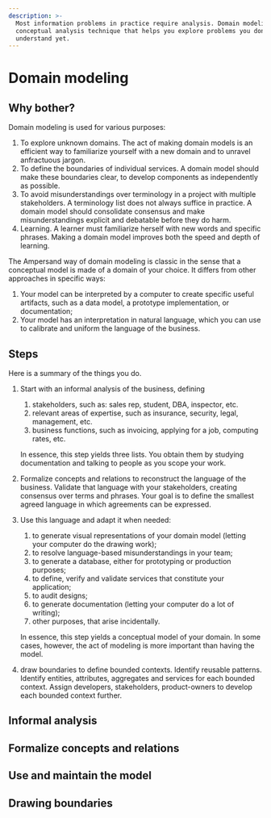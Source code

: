 ```yaml
---
description: >-
  Most information problems in practice require analysis. Domain modeling is a
  conceptual analysis technique that helps you explore problems you don't
  understand yet.
---
```


# Domain modeling

## Why bother?

Domain modeling is used for various purposes:

1. To explore unknown domains. The act of making domain models is an efficient way to familiarize yourself with a new domain and to unravel anfractuous jargon.
2. To define the boundaries of individual services. A domain model should make these boundaries clear, to develop components as independently as possible.
3. To avoid misunderstandings over terminology in a project with multiple stakeholders. A terminology list does not always suffice in practice. A domain model should consolidate consensus and make misunderstandings explicit and debatable before they do harm.
4. Learning. A learner must familiarize herself with new words and specific phrases. Making a domain model improves both the speed and depth of learning.

The Ampersand way of domain modeling is classic in the sense that a conceptual model is made of a domain of your choice. It differs from other approaches in specific ways:

1. Your model can be interpreted by a computer to create specific useful artifacts, such as a data model, a prototype implementation, or documentation;
2. Your model has an interpretation in natural language, which you can use to calibrate and uniform the language of the business. 

## Steps

Here is a summary of the things you do.

1. Start with an informal analysis of the business, defining

   1. stakeholders, such as: sales rep, student, DBA, inspector, etc.
   2. relevant areas of expertise, such as insurance, security, legal, management, etc.
   3. business functions, such as invoicing, applying for a job, computing rates, etc.

   In essence, this step yields three lists. You obtain them by studying documentation and talking to people as you scope your work.

2. Formalize concepts and relations to reconstruct the language of the business. Validate that language with your stakeholders, creating consensus over terms and phrases. Your goal is to define the smallest agreed language in which agreements can be expressed.
3. Use this language and adapt it when needed:

   1. to generate visual representations of your domain model \(letting your computer do the drawing work\);
   2. to resolve language-based misunderstandings in your team;
   3. to generate a database, either for prototyping or production purposes;
   4. to define, verify and validate services that constitute your application;
   5. to audit designs;
   6. to generate documentation \(letting your computer do a lot of writing\);
   7. other purposes, that arise incidentally.

   In essence, this step yields a conceptual model of your domain. In some cases, however, the act of modeling is more important than having the model.

4. draw boundaries to define bounded contexts. Identify reusable patterns. Identify entities, attributes, aggregates and services for each bounded context. Assign developers, stakeholders, product-owners to develop each bounded context further.

## Informal analysis

## Formalize concepts and relations

## Use and maintain the model

## Drawing boundaries

